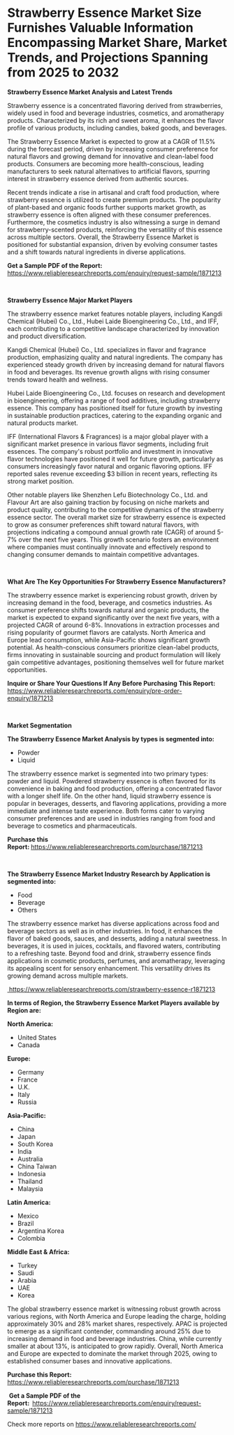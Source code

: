<p><h1>Strawberry Essence Market Size Furnishes Valuable Information Encompassing Market Share, Market Trends, and Projections Spanning from 2025 to 2032</h1></p><p><strong>Strawberry Essence Market Analysis and Latest Trends</strong></p>
<p><p>Strawberry essence is a concentrated flavoring derived from strawberries, widely used in food and beverage industries, cosmetics, and aromatherapy products. Characterized by its rich and sweet aroma, it enhances the flavor profile of various products, including candies, baked goods, and beverages. </p><p>The Strawberry Essence Market is expected to grow at a CAGR of 11.5% during the forecast period, driven by increasing consumer preference for natural flavors and growing demand for innovative and clean-label food products. Consumers are becoming more health-conscious, leading manufacturers to seek natural alternatives to artificial flavors, spurring interest in strawberry essence derived from authentic sources.</p><p>Recent trends indicate a rise in artisanal and craft food production, where strawberry essence is utilized to create premium products. The popularity of plant-based and organic foods further supports market growth, as strawberry essence is often aligned with these consumer preferences. Furthermore, the cosmetics industry is also witnessing a surge in demand for strawberry-scented products, reinforcing the versatility of this essence across multiple sectors. Overall, the Strawberry Essence Market is positioned for substantial expansion, driven by evolving consumer tastes and a shift towards natural ingredients in diverse applications.</p></p>
<p><strong>Get a Sample PDF of the Report:&nbsp;</strong> <a href="https://www.reliableresearchreports.com/enquiry/request-sample/1871213?utm_campaign=2734&utm_medium=2&utm_source=Github&utm_content=ia&utm_term=07042025&utm_id=strawberry-essence">https://www.reliableresearchreports.com/enquiry/request-sample/1871213</a></p>
<p>&nbsp;</p>
<p><strong>Strawberry Essence Major Market Players</strong></p>
<p><p>The strawberry essence market features notable players, including Kangdi Chemical (Hubei) Co., Ltd., Hubei Laide Bioengineering Co., Ltd., and IFF, each contributing to a competitive landscape characterized by innovation and product diversification.</p><p>Kangdi Chemical (Hubei) Co., Ltd. specializes in flavor and fragrance production, emphasizing quality and natural ingredients. The company has experienced steady growth driven by increasing demand for natural flavors in food and beverages. Its revenue growth aligns with rising consumer trends toward health and wellness.</p><p>Hubei Laide Bioengineering Co., Ltd. focuses on research and development in bioengineering, offering a range of food additives, including strawberry essence. This company has positioned itself for future growth by investing in sustainable production practices, catering to the expanding organic and natural products market.</p><p>IFF (International Flavors & Fragrances) is a major global player with a significant market presence in various flavor segments, including fruit essences. The company's robust portfolio and investment in innovative flavor technologies have positioned it well for future growth, particularly as consumers increasingly favor natural and organic flavoring options. IFF reported sales revenue exceeding $3 billion in recent years, reflecting its strong market position.</p><p>Other notable players like Shenzhen Lefu Biotechnology Co., Ltd. and Flavour Art are also gaining traction by focusing on niche markets and product quality, contributing to the competitive dynamics of the strawberry essence sector. The overall market size for strawberry essence is expected to grow as consumer preferences shift toward natural flavors, with projections indicating a compound annual growth rate (CAGR) of around 5-7% over the next five years. This growth scenario fosters an environment where companies must continually innovate and effectively respond to changing consumer demands to maintain competitive advantages.</p></p>
<p>&nbsp;</p>
<p><strong>What Are The Key Opportunities For Strawberry Essence Manufacturers?</strong></p>
<p><p>The strawberry essence market is experiencing robust growth, driven by increasing demand in the food, beverage, and cosmetics industries. As consumer preference shifts towards natural and organic products, the market is expected to expand significantly over the next five years, with a projected CAGR of around 6-8%. Innovations in extraction processes and rising popularity of gourmet flavors are catalysts. North America and Europe lead consumption, while Asia-Pacific shows significant growth potential. As health-conscious consumers prioritize clean-label products, firms innovating in sustainable sourcing and product formulation will likely gain competitive advantages, positioning themselves well for future market opportunities.</p></p>
<p><strong>Inquire or Share Your Questions If Any Before Purchasing This Report:</strong> <a href="https://www.reliableresearchreports.com/enquiry/pre-order-enquiry/1871213?utm_campaign=2734&utm_medium=2&utm_source=Github&utm_content=ia&utm_term=07042025&utm_id=strawberry-essence">https://www.reliableresearchreports.com/enquiry/pre-order-enquiry/1871213</a></p>
<p>&nbsp;</p>
<p><strong>Market Segmentation</strong></p>
<p><strong>The Strawberry Essence Market Analysis by types is segmented into:</strong></p>
<p><ul><li>Powder</li><li>Liquid</li></ul></p>
<p><p>The strawberry essence market is segmented into two primary types: powder and liquid. Powdered strawberry essence is often favored for its convenience in baking and food production, offering a concentrated flavor with a longer shelf life. On the other hand, liquid strawberry essence is popular in beverages, desserts, and flavoring applications, providing a more immediate and intense taste experience. Both forms cater to varying consumer preferences and are used in industries ranging from food and beverage to cosmetics and pharmaceuticals.</p></p>
<p><strong>Purchase this Report:&nbsp;</strong><a href="https://www.reliableresearchreports.com/purchase/1871213?utm_campaign=2734&utm_medium=2&utm_source=Github&utm_content=ia&utm_term=07042025&utm_id=strawberry-essence">https://www.reliableresearchreports.com/purchase/1871213</a></p>
<p>&nbsp;</p>
<p><strong>The Strawberry Essence Market Industry Research by Application is segmented into:</strong></p>
<p><ul><li>Food</li><li>Beverage</li><li>Others</li></ul></p>
<p><p>The strawberry essence market has diverse applications across food and beverage sectors as well as in other industries. In food, it enhances the flavor of baked goods, sauces, and desserts, adding a natural sweetness. In beverages, it is used in juices, cocktails, and flavored waters, contributing to a refreshing taste. Beyond food and drink, strawberry essence finds applications in cosmetic products, perfumes, and aromatherapy, leveraging its appealing scent for sensory enhancement. This versatility drives its growing demand across multiple markets.</p></p>
<p><a href="https://www.reliableresearchreports.com/strawberry-essence-r1871213?utm_campaign=2734&utm_medium=2&utm_source=Github&utm_content=ia&utm_term=07042025&utm_id=strawberry-essence">&nbsp;https://www.reliableresearchreports.com/strawberry-essence-r1871213</a></p>
<p><strong>In terms of Region, the Strawberry Essence Market Players available by Region are:</strong></p>
<p>
    <p> <strong> North America: </strong>
        <ul>
            <li>United States</li>
            <li>Canada</li>
        </ul>
        </p> 
    <p> <strong> Europe: </strong>
        <ul>
            <li>Germany</li>
            <li>France</li>
            <li>U.K.</li>
            <li>Italy</li>
            <li>Russia</li>
        </ul>
        </p> 
    <p> <strong> Asia-Pacific: </strong>
        <ul>
            <li>China</li>
            <li>Japan</li>
            <li>South Korea</li>
            <li>India</li>
            <li>Australia</li>
            <li>China Taiwan</li>
            <li>Indonesia</li>
            <li>Thailand</li>
            <li>Malaysia</li>
        </ul>
        </p> 
    <p> <strong> Latin America: </strong>
        <ul>
            <li>Mexico</li>
            <li>Brazil</li>
            <li>Argentina Korea</li>
            <li>Colombia</li>
        </ul>
        </p> 
    <p> <strong> Middle East & Africa: </strong>
        <ul>
            <li>Turkey</li>
            <li>Saudi</li>
            <li>Arabia</li>
            <li>UAE</li>
            <li>Korea</li>
        </ul>
    </p>
    </p>
<p><p>The global strawberry essence market is witnessing robust growth across various regions, with North America and Europe leading the charge, holding approximately 30% and 28% market shares, respectively. APAC is projected to emerge as a significant contender, commanding around 25% due to increasing demand in food and beverage industries. China, while currently smaller at about 13%, is anticipated to grow rapidly. Overall, North America and Europe are expected to dominate the market through 2025, owing to established consumer bases and innovative applications.</p></p>
<p><strong>Purchase this Report: </strong><a href="https://www.reliableresearchreports.com/purchase/1871213?utm_campaign=2734&utm_medium=2&utm_source=Github&utm_content=ia&utm_term=07042025&utm_id=strawberry-essence">https://www.reliableresearchreports.com/purchase/1871213</a></p>
<p>&nbsp;<strong>Get a Sample PDF of the Report:&nbsp;&nbsp;</strong><a href="https://www.reliableresearchreports.com/enquiry/request-sample/1871213?utm_campaign=2734&utm_medium=2&utm_source=Github&utm_content=ia&utm_term=07042025&utm_id=strawberry-essence">https://www.reliableresearchreports.com/enquiry/request-sample/1871213</a></p>
<p><strong></strong></p>
<p>Check more reports on <a href="https://www.reliableresearchreports.com/?utm_campaign=2734&utm_medium=2&utm_source=Github&utm_content=ia&utm_term=07042025&utm_id=strawberry-essence">https://www.reliableresearchreports.com/</a></p>